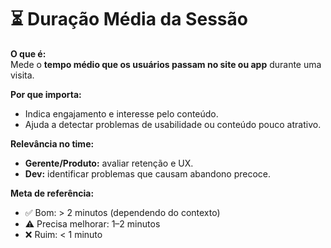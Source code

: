 # ⏳ Duração Média da Sessão

**O que é:**  
Mede o **tempo médio que os usuários passam no site ou app** durante uma visita.

**Por que importa:**  
- Indica engajamento e interesse pelo conteúdo.  
- Ajuda a detectar problemas de usabilidade ou conteúdo pouco atrativo.

**Relevância no time:**  
- **Gerente/Produto:** avaliar retenção e UX.  
- **Dev:** identificar problemas que causam abandono precoce.

**Meta de referência:**  
- ✅ Bom: > 2 minutos (dependendo do contexto)  
- ⚠️ Precisa melhorar: 1–2 minutos  
- ❌ Ruim: < 1 minuto
